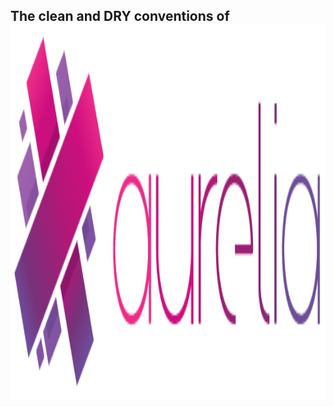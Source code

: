 ## The clean and DRY conventions of <br/><img src="../assets/aurelia-logo-high-res.png" class="plain title-logo" style="height:15vh" />
